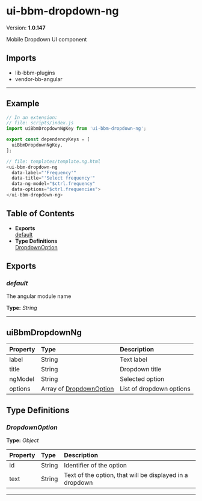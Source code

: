 # ui-bbm-dropdown-ng


Version: **1.0.147**

Mobile Dropdown UI component

## Imports

* lib-bbm-plugins
* vendor-bb-angular

---

## Example

```javascript
// In an extension:
// file: scripts/index.js
import uiBbmDropdownNgKey from 'ui-bbm-dropdown-ng';

export const dependencyKeys = [
  uiBbmDropdownNgKey,
];

// file: templates/template.ng.html
<ui-bbm-dropdown-ng
  data-label="'Frequency'"
  data-title="'Select frequency'"
  data-ng-model="$ctrl.frequency"
  data-options="$ctrl.frequencies">
</ui-bbm-dropdown-ng>
```

## Table of Contents
- **Exports**<br/>    <a href="#default">default</a><br/>
- **Type Definitions**<br/>    <a href="#DropdownOption">DropdownOption</a><br/>

## Exports

### <a name="default"></a>*default*

The angular module name

**Type:** *String*


---

## uiBbmDropdownNg


| Property | Type | Description |
| :-- | :-- | :-- |
| label | String | Text label |
| title | String | Dropdown title |
| ngModel | String | Selected option |
| options | Array of [DropdownOption](#DropdownOption) | List of dropdown options |

## Type Definitions


### <a name="DropdownOption"></a>*DropdownOption*


**Type:** *Object*


| Property | Type | Description |
| :-- | :-- | :-- |
| id | String | Identifier of the option |
| text | String | Text of the option, that will be displayed in a dropdown |

---

